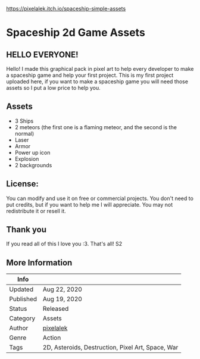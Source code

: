 https://pixelalek.itch.io/spaceship-simple-assets

# Spaceship 2d Game Assets

## HELLO EVERYONE!

Hello! I made this graphical pack in pixel art to help every developer to make a spaceship game and help your first project. This is my first project uploaded here, if you want to make a spaceship game you will need those assets so I put a low price to help you.

## Assets

- 3 Ships
- 2 meteors (the first one is a flaming meteor, and the second is the normal)
- Laser
- Armor
- Power up icon
- Explosion
- 2 backgrounds

## License:

You can modify and use it on free or commercial projects. You don't need to put credits, but if you want to help me I will appreciate. You may not redistribute it or resell it.

## Thank you

If you read all of this I love you :3. That's all! S2

## More Information

| Info      |                                                   |
|-----------|---------------------------------------------------|
| Updated   | Aug 22, 2020                                      |
| Published | Aug 19, 2020                                      |
| Status    | Released                                          |
| Category  | Assets                                            |
| Author    | [pixelalek](https://pixelalek.itch.io/)                                         |
| Genre     | Action                                            |
| Tags      | 2D, Asteroids, Destruction, Pixel Art, Space, War |